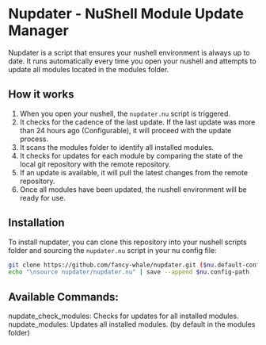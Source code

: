 # Nupdater - NuShell Module Update Manager

Nupdater is a script that ensures your nushell environment is always up to date. It runs automatically every time you open your nushell and attempts to update all modules located in the modules folder.

## How it works

1. When you open your nushell, the `nupdater.nu` script is triggered.
2. It checks for the cadence of the last update. If the last update was more than 24 hours ago (Configurable), it will proceed with the update process.
3. It scans the modules folder to identify all installed modules.
4. It checks for updates for each module by comparing the state of the local git repository with the remote repository.
5. If an update is available, it will pull the latest changes from the remote repository.
6. Once all modules have been updated, the nushell environment will be ready for use.

## Installation

To install nupdater, you can clone this repository into your nushell scripts folder and sourcing the `nupdater.nu` script in your nu config file:

```bash
git clone https://github.com/fancy-whale/nupdater.git ($nu.default-config-dir | path join scripts/nupdater)
echo "\nsource nupdater/nupdater.nu" | save --append $nu.config-path
```

## Available Commands:

nupdate_check_modules: Checks for updates for all installed modules.
nupdate_modules: Updates all installed modules. (by default in the modules folder)